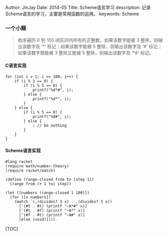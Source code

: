 Author: JinJay
Date: 2014-05
Title: Scheme语言学习
description: 记录Scheme语言的学习，主要是常用函数的运用。
keywords: Scheme

### 一个小题
> 依序遍历 0 到 100 闭区间内所有的正整数，如果该数字能被 3 整除，则输出该数字及 ‘\*’ 标记；如果该数字能被 5 整除，则输出该数字及 ‘#’ 标记；如果该数字既能被 3 整除又能被 5 整除，则输出该数字及 ‘\*#’ 标记。

#### C语言实现
```
for (int i = 1; i <= 100; i++) {
    if (i % 3 == 0) {
        if (i % 5 == 0) {
            printf("%d*#", i);
        } else {
            printf("%d*", i);
        }
    } else {
        if (i % 5 == 0) {
            printf("%d#", i);
        } else {
            ; // Do nothing
        }
    }
}
```

#### Scheme语言实现
```
#lang racket
(require math/number-theory)
(require racket/match)

(define (range-closed from to [step 1])
  (range from (+ 1 to) step))

(let ([numbers (range-closed 1 100)])
  (for ([x numbers])
    (match `(,(divides? 3 x) . ,(divides? 5 x))
      ['(#t . #t) (printf "~A*#" x)]
      ['(#t . #f) (printf "~A*" x)]
      ['(#f . #t) (printf "~A#" x)]
      [else (void)])))
```



[TOC]
